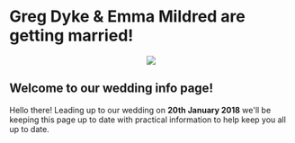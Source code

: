 # Greg Dyke & Emma Mildred are getting married!

<div style="text-align:center"><img src ="https://gadyke.github.io/images/helmet.jpeg" /></div>

## Welcome to our wedding info page!

Hello there! Leading up to our wedding on **20th January 2018** we'll be keeping this page up to date with practical information to help keep you all up to date.

